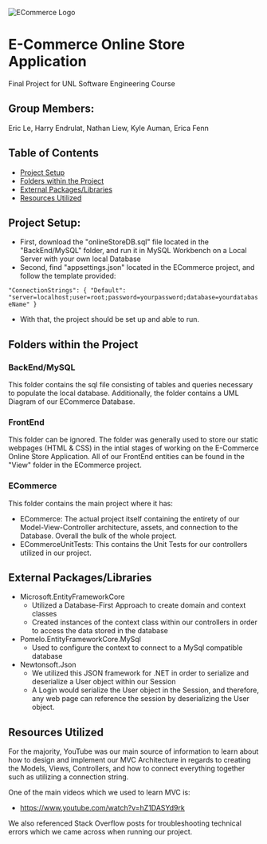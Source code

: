 ![ECommerce Logo](https://cdn.discordapp.com/attachments/961351822092681276/962798017512087552/ECommerce_Logo.png)
# E-Commerce Online Store Application
Final Project for UNL Software Engineering Course

## Group Members:
Eric Le, Harry Endrulat, Nathan Liew, Kyle Auman, Erica Fenn

## Table of Contents
- [Project Setup](#project-setup)
- [Folders within the Project](#folders-within-the-project)
- [External Packages/Libraries](#external-packageslibraries)
- [Resources Utilized](#resources-utilized)

## Project Setup:
- First, download the "onlineStoreDB.sql" file located in the "BackEnd/MySQL" folder, and run it in MySQL Workbench on a Local Server with your own local Database
- Second, find "appsettings.json" located in the ECommerce project, and follow the template provided:

`"ConnectionStrings": {
        "Default": "server=localhost;user=root;password=yourpassword;database=yourdatabaseName"
    }`
- With that, the project should be set up and able to run.

## Folders within the Project

### BackEnd/MySQL
This folder contains the sql file consisting of tables and queries necessary to populate the local database. Additionally, the folder contains a UML Diagram of our ECommerce Database.

### FrontEnd
This folder can be ignored. The folder was generally used to store our static webpages (HTML & CSS) in the intial stages of working on the E-Commerce Online Store Application. All of our FrontEnd entities can be found in the "View" folder in the ECommerce project.

### ECommerce
This folder contains the main project where it has:
- ECommerce: The actual project itself containing the entirety of our Model-View-Controller architecture, assets, and connection to the Database. Overall the bulk of the whole project.
- ECommerceUnitTests: This contains the Unit Tests for our controllers utilized in our project.

## External Packages/Libraries
- Microsoft.EntityFrameworkCore
    - Utilized a Database-First Approach to create domain and context classes
    - Created instances of the context class within our controllers in order to access the data stored in the database
- Pomelo.EntityFrameworkCore.MySql
    - Used to configure the context to connect to a MySql compatible database
- Newtonsoft.Json
    - We utilized this JSON framework for .NET in order to serialize and deserialize a User object within our Session
    - A Login would serialize the User object in the Session, and therefore, any web page can reference the session by deserializing the User object.

## Resources Utilized
For the majority, YouTube was our main source of information to learn about how to design and implement our MVC Architecture in regards to creating the Models, Views, Controllers, and how to connect everything together such as utilizing a connection string.

One of the main videos which we used to learn MVC is:
- https://www.youtube.com/watch?v=hZ1DASYd9rk

We also referenced Stack Overflow posts for troubleshooting technical errors which we came across when running our project.
